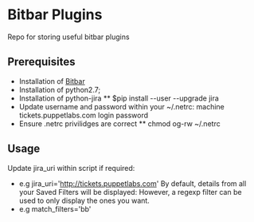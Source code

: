 Bitbar Plugins
================

Repo for storing useful bitbar plugins

## Prerequisites
* Installation of [Bitbar](https://getbitbar.com/)
* Installation of python2.7;
* Installation of python-jira
**  $pip install --user --upgrade jira
* Update username and password within your ~/.netrc:
    machine tickets.puppetlabs.com
    login <your username>
    password <your password>
* Ensure .netrc privilidges are correct
** chmod og-rw ~/.netrc

## Usage
Update jira_uri within script if required:
* e.g jira_uri='http://tickets.puppetlabs.com'
By default, details from all your Saved Filters will be displayed:
However, a regexp filter can be used to only display the ones you want.
* e.g match_filters='bb'

